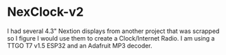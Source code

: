 # NexClock-v2

I had several 4.3" Nextion displays from another project that was scrapped so I figure I would use them to create a 
Clock/Internet Radio. I am using a TTGO T7 v1.5 ESP32 and an Adafruit MP3 decoder.
